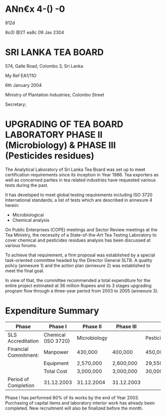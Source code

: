 # ANn€x 4-() -0

812d

8o3) @2T ea8c 09 Jax 2304

# SRI LANKA TEA BOARD

574, Galle Road, Colombo 3, Sri Lanka

My Ref EA1/11O

6th January 2004

Ministry of Plantation Industries; Colombo Street

Secretary;

# UPGRADING OF TEA BOARD LABORATORY PHASE II (Microbiology) & PHASE III (Pesticides residues)

The Analytical Laboratory of Sri Lanka Tea Board was set up to meet certification requirements since its inception in Year 1986. Tea exporters as well as concerned parties in tea related industries have requested various tests during the past.

It has developed to meet global testing requirements including ISO 3720 International standards; a list of tests which are described in annexure 4 herein:

- Microbiological
- Chemical analysis

On Public Enterprises (COPE) meetings and Sector Review meetings at the Tea Ministry, the necessity of a State-of-the-Art Tea Testing Laboratory to cover chemical and pesticides residues analysis has been discussed at various forums.

To achieve that requirement, a firm proposal was established by a special task-oriented committee headed by the Director General SLTB. A quality policy (annexure 1) and the action plan (annexure 2) was established to meet the final goal.

In view of that, the committee recommended a total expenditure for the entire project estimated at 36 million Rupees and its 3 stages upgrading program flow through a three-year period from 2003 to 2005 (annexure 3).

# Expenditure Summary

|Phase|Phase I|Phase II|Phase III| |
|---|---|---|---|---|
|SLS Accreditation|Chemical (ISO 3720)|Microbiology| |Pesticides|
|Financial Commitment:|Manpower|430,000|400,000|450,000|
| |Equipment|2,570,000|2,600,000|29,550,000|
| |Total Cost|3,000,000|3,000,000|30,000,000|
|Period of Completion|31.12.2003|31.12.2004|31.12.2003| |

Phase I has performed 80% of its works by the end of Year 2003. Purchasing of capital items and laboratory interior work has already been completed. New recruitment will also be finalized before the month.